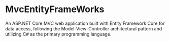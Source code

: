 # MvcEntityFrameWorks
 An ASP.NET Core MVC web application built with Entity Framework Core for data access, following the Model-View-Controller architectural pattern and utilizing C# as the primary programming language.

